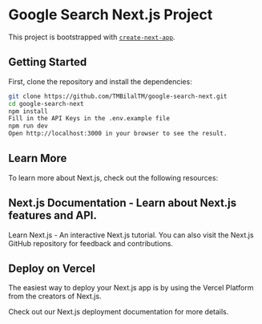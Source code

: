 # Google Search Next.js Project

This project is bootstrapped with [`create-next-app`](https://github.com/vercel/next.js/tree/canary/packages/create-next-app).

## Getting Started

First, clone the repository and install the dependencies:

```bash
git clone https://github.com/TMBilalTM/google-search-next.git
cd google-search-next
npm install
Fill in the API Keys in the .env.example file
npm run dev
Open http://localhost:3000 in your browser to see the result.
```

## Learn More
To learn more about Next.js, check out the following resources:

## Next.js Documentation - Learn about Next.js features and API.
Learn Next.js - An interactive Next.js tutorial.
You can also visit the Next.js GitHub repository for feedback and contributions.

## Deploy on Vercel
The easiest way to deploy your Next.js app is by using the Vercel Platform from the creators of Next.js.

Check out our Next.js deployment documentation for more details.